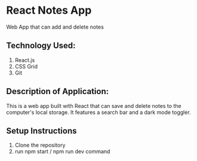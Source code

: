 # React Notes App
Web App that can add and delete notes

## Technology Used:
1. React.js
2. CSS Grid
3. Git

## Description of Application:
This is a web app built with React that can save and delete notes to the computer's local storage. It features a search bar and a dark mode toggler. 

## Setup Instructions
1. Clone the repository
2. run npm start / npm run dev command